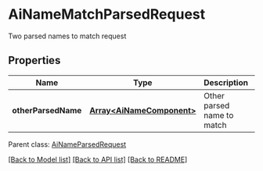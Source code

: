 # AiNameMatchParsedRequest

Two parsed names to match request             

## Properties
Name | Type | Description | Notes
---- | ---- | ----------- | -----
**otherParsedName** | [**Array&lt;AiNameComponent&gt;**](AiNameComponent.md) | Other parsed name to match              | [default to undefined]

 Parent class: [AiNameParsedRequest](AiNameParsedRequest.md)


[[Back to Model list]](README.md#documentation-for-models) [[Back to API list]](README.md#documentation-for-api-endpoints) [[Back to README]](README.md)
